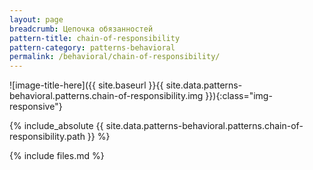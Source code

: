```yaml
---
layout: page
breadcrumb: Цепочка обязанностей
pattern-title: chain-of-responsibility
pattern-category: patterns-behavioral
permalink: /behavioral/chain-of-responsibility/
---
```

![image-title-here]({{ site.baseurl }}{{ site.data.patterns-behavioral.patterns.chain-of-responsibility.img }}){:class="img-responsive"}

{% include_absolute {{ site.data.patterns-behavioral.patterns.chain-of-responsibility.path }} %}

{% include files.md %}
